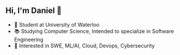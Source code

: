 ## Hi, I'm Daniel 👋

- 🏫 Student at University of Waterloo
- 📚 Studying Computer Science, Intended to specialize in Software Engineering
- 🧠 Interested in SWE, ML/AI, Cloud, Devops, Cybersecurity

<!--
**danalzhang/danalzhang** is a ✨ _special_ ✨ repository because its `README.md` (this file) appears on your GitHub profile.

Here are some ideas to get you started:

- 🔭 I’m currently working on ...
- 🌱 I’m currently learning ...
- 👯 I’m looking to collaborate on ...
- 🤔 I’m looking for help with ...
- 💬 Ask me about ...
- 📫 How to reach me: ...
- 😄 Pronouns: ...
- ⚡ Fun fact: ...
-->
